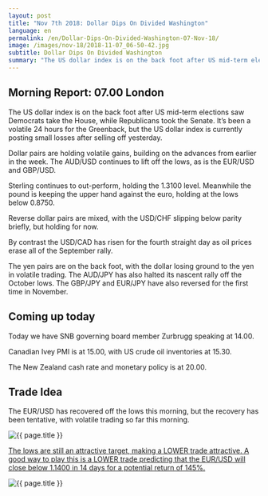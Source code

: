 ```yaml
---
layout: post
title: "Nov 7th 2018: Dollar Dips On Divided Washington"
language: en
permalink: /en/Dollar-Dips-On-Divided-Washington-07-Nov-18/
image: /images/nov-18/2018-11-07_06-50-42.jpg
subtitle: Dollar Dips On Divided Washington
summary: "The US dollar index is on the back foot after US mid-term elections saw Democrats take the House, while Republicans took the Senate"
---
```

## Morning Report: 07.00 London

The US dollar index is on the back foot after US mid-term elections saw Democrats take the House, while Republicans took the Senate. It’s been a volatile 24 hours for the Greenback, but the US dollar index is currently posting small losses after selling off yesterday. 

Dollar pairs are holding volatile gains, building on the advances from earlier in the week. The AUD/USD continues to lift off the lows, as is the EUR/USD and GBP/USD. 

Sterling continues to out-perform, holding the 1.3100 level. Meanwhile the pound is keeping the upper hand against the euro, holding at the lows below 0.8750. 

Reverse dollar pairs are mixed, with the USD/CHF slipping below parity briefly, but holding for now. 

By contrast the USD/CAD has risen for the fourth straight day as oil prices erase all of the September rally. 

The yen pairs are on the back foot, with the dollar losing ground to the yen in volatile trading. The AUD/JPY has also halted its nascent rally off the October lows. The GBP/JPY and EUR/JPY have also reversed for the first time in November. 

## Coming up today

Today we have SNB governing board member Zurbrugg speaking at 14.00. 

Canadian Ivey PMI is at 15.00, with US crude oil inventories at 15.30. 

The New Zealand cash rate and monetary policy is at 20.00. 

## Trade Idea

The EUR/USD has recovered off the lows this morning, but the recovery has been tentative, with volatile trading so far this morning.

<img class="post-image" src="{{ site.url }}/images/nov-18/2018-11-07_06-50-42.jpg" alt="{{ page.title }}" title="{{ page.title }}">

<a href="%LINK%%?currency=GBP&market=forex&underlying=frxEURUSD&formname=higherlower&duration_amount=14&duration_units=d&amount=10&amount_type=stake&expiry_type=duration&barrier=1.1400" target="_blank" rel="noopener noreferrer nofollow">The lows are still an attractive target, making a LOWER trade attractive. A good way to play this is a LOWER trade predicting that the EUR/USD will close below 1.1400 in 14 days for a potential return of 145%.</a>

<img class="post-image" src="{{ site.url }}/images/nov-18/2018-11-07_06-53-31.jpg" alt="{{ page.title }}" title="{{ page.title }}">